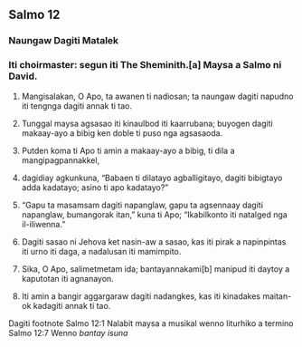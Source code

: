 Salmo 12
--------

### Naungaw Dagiti Matalek

### Iti choirmaster: segun iti The Sheminith.[a] Maysa a Salmo ni David.

1. Mangisalakan, O Apo, ta awanen ti nadiosan;
   ta naungaw dagiti napudno iti tengnga dagiti annak ti tao.
2. Tunggal maysa agsasao iti kinaulbod iti kaarrubana;
   buyogen dagiti makaay-ayo a bibig ken doble ti puso nga agsasaoda.

3. Putden koma ti Apo ti amin a makaay-ayo a bibig, ti dila a mangipagpannakkel,
4. dagidiay agkunkuna, “Babaen ti dilatayo agballigitayo, dagiti bibigtayo adda kadatayo; asino ti apo kadatayo?”

5. “Gapu ta masamsam dagiti napanglaw, gapu ta agsennaay dagiti napanglaw, bumangorak itan,” kuna ti Apo;
   “Ikabilkonto iti natalged nga il-iliwenna.”
6. Dagiti sasao ni Jehova ket nasin-aw a sasao, kas iti pirak a napinpintas iti urno iti daga, a nadalusan iti mamimpito.

7. Sika, O Apo, salimetmetam ida;
   bantayannakami[b] manipud iti daytoy a kaputotan iti agnanayon.
8. Iti amin a bangir aggargaraw dagiti nadangkes, kas iti kinadakes maitan-ok kadagiti annak ti tao.

Dagiti footnote
Salmo 12:1 Nalabit maysa a musikal wenno liturhiko a termino
Salmo 12:7 Wenno *bantay isuna*